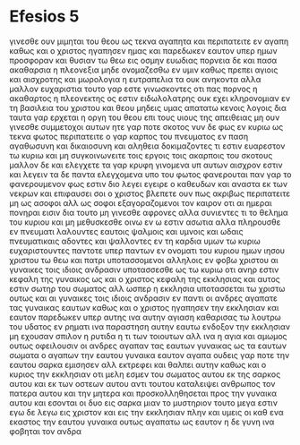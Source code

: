 # Efesios 5
γινεσθε ουν μιμηται του θεου ως τεκνα αγαπητα
και περιπατειτε εν αγαπη καθως και ο χριστος ηγαπησεν ημας και παρεδωκεν εαυτον υπερ ημων προσφοραν και θυσιαν τω θεω εις οσμην ευωδιας
πορνεια δε και πασα ακαθαρσια η πλεονεξια μηδε ονομαζεσθω εν υμιν καθως πρεπει αγιοις
και αισχροτης και μωρολογια η ευτραπελια τα ουκ ανηκοντα αλλα μαλλον ευχαριστια
τουτο γαρ εστε γινωσκοντες οτι πας πορνος η ακαθαρτος η πλεονεκτης ος εστιν ειδωλολατρης ουκ εχει κληρονομιαν εν τη βασιλεια του χριστου και θεου
μηδεις υμας απατατω κενοις λογοις δια ταυτα γαρ ερχεται η οργη του θεου επι τους υιους της απειθειας
μη ουν γινεσθε συμμετοχοι αυτων
ητε γαρ ποτε σκοτος νυν δε φως εν κυριω ως τεκνα φωτος περιπατειτε
ο γαρ καρπος του πνευματος εν παση αγαθωσυνη και δικαιοσυνη και αληθεια 
δοκιμαζοντες τι εστιν ευαρεστον τω κυριω
και μη συγκοινωνειτε τοις εργοις τοις ακαρποις του σκοτους μαλλον δε και ελεγχετε
τα γαρ κρυφη γινομενα υπ αυτων αισχρον εστιν και λεγειν
τα δε παντα ελεγχομενα υπο του φωτος φανερουται παν γαρ το φανερουμενον φως εστιν
διο λεγει εγειρε ο καθευδων και αναστα εκ των νεκρων και επιφαυσει σοι ο χριστος
βλεπετε ουν πως ακριβως περιπατειτε μη ως ασοφοι αλλ ως σοφοι 
εξαγοραζομενοι τον καιρον οτι αι ημεραι πονηραι εισιν
δια τουτο μη γινεσθε αφρονες αλλα συνιεντες τι το θελημα του κυριου
και μη μεθυσκεσθε οινω εν ω εστιν ασωτια αλλα πληρουσθε εν πνευματι 
λαλουντες εαυτοις ψαλμοις και υμνοις και ωδαις πνευματικαις αδοντες και ψαλλοντες εν τη καρδια υμων τω κυριω
ευχαριστουντες παντοτε υπερ παντων εν ονοματι του κυριου ημων ιησου χριστου τω θεω και πατρι
υποτασσομενοι αλληλοις εν φοβω χριστου
αι γυναικες τοις ιδιοις ανδρασιν υποτασσεσθε ως τω κυριω
οτι ανηρ εστιν κεφαλη της γυναικος ως και ο χριστος κεφαλη της εκκλησιας και αυτος εστιν σωτηρ του σωματος
αλλ ωσπερ η εκκλησια υποτασσεται τω χριστω ουτως και αι γυναικες τοις ιδιοις ανδρασιν εν παντι
οι ανδρες αγαπατε τας γυναικας εαυτων καθως και ο χριστος ηγαπησεν την εκκλησιαν και εαυτον παρεδωκεν υπερ αυτης
ινα αυτην αγιαση καθαρισας τω λουτρω του υδατος εν ρηματι
ινα παραστηση αυτην εαυτω ενδοξον την εκκλησιαν μη εχουσαν σπιλον η ρυτιδα η τι των τοιουτων αλλ ινα η αγια και αμωμος
ουτως οφειλουσιν οι ανδρες αγαπαν τας εαυτων γυναικας ως τα εαυτων σωματα ο αγαπων την εαυτου γυναικα εαυτον αγαπα
ουδεις γαρ ποτε την εαυτου σαρκα εμισησεν αλλ εκτρεφει και θαλπει αυτην καθως και ο κυριος την εκκλησιαν
οτι μελη εσμεν του σωματος αυτου εκ της σαρκος αυτου και εκ των οστεων αυτου
αντι τουτου καταλειψει ανθρωπος τον πατερα αυτου και την μητερα και προσκολληθησεται προς την γυναικα αυτου και εσονται οι δυο εις σαρκα μιαν 
το μυστηριον τουτο μεγα εστιν εγω δε λεγω εις χριστον και εις την εκκλησιαν
πλην και υμεις οι καθ ενα εκαστος την εαυτου γυναικα ουτως αγαπατω ως εαυτον η δε γυνη ινα φοβηται τον ανδρα
